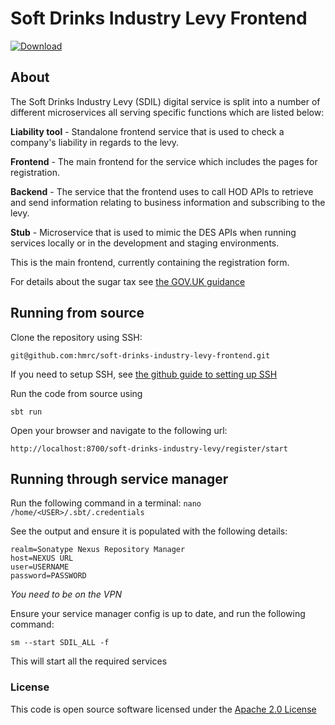 # Soft Drinks Industry Levy Frontend

[ ![Download](https://api.bintray.com/packages/hmrc/releases/soft-drinks-industry-levy-frontend/images/download.svg) ](https://bintray.com/hmrc/releases/soft-drinks-industry-levy-frontend/_latestVersion)

## About
The Soft Drinks Industry Levy (SDIL) digital service is split into a number of different microservices all serving specific functions which are listed below:

**Liability tool** - Standalone frontend service that is used to check a company's liability in regards to the levy.

**Frontend** - The main frontend for the service which includes the pages for registration.

**Backend** - The service that the frontend uses to call HOD APIs to retrieve and send information relating to business information and subscribing to the levy.

**Stub** - Microservice that is used to mimic the DES APIs when running services locally or in the development and staging environments.

This is the main frontend, currently containing the registration form.

For details about the sugar tax see [the GOV.UK guidance](https://www.gov.uk/guidance/soft-drinks-industry-levy)

## Running from source
Clone the repository using SSH:

`git@github.com:hmrc/soft-drinks-industry-levy-frontend.git`

If you need to setup SSH, see [the github guide to setting up SSH](https://help.github.com/articles/adding-a-new-ssh-key-to-your-github-account/)

Run the code from source using 

`sbt run`

Open your browser and navigate to the following url:

`http://localhost:8700/soft-drinks-industry-levy/register/start`

## Running through service manager

Run the following command in a terminal: `nano /home/<USER>/.sbt/.credentials`

See the output and ensure it is populated with the following details:

```
realm=Sonatype Nexus Repository Manager
host=NEXUS URL
user=USERNAME
password=PASSWORD
```

*You need to be on the VPN*

Ensure your service manager config is up to date, and run the following command:

`sm --start SDIL_ALL -f`

This will start all the required services

### License

This code is open source software licensed under the [Apache 2.0 License]("http://www.apache.org/licenses/LICENSE-2.0.html")
 